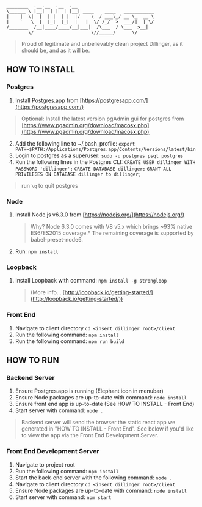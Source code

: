     ________  .__.__  .__  .__                             
    \______ \ |__|  | |  | |__| ____    ____   ___________ 
    |    |  \|  |  | |  | |  |/    \  / ___\_/ __ \_  __ \
    |    `   \  |  |_|  |_|  |   |  \/ /_/  >  ___/|  | \/
    /_______  /__|____/____/__|___|  /\___  / \___  >__|   
            \/                     \//_____/      \/       

> Proud of legitimate and unbelievably clean project Dillinger, as it should be, and as it will be.

HOW TO INSTALL
------------

### Postgres
 1. Install Postgres.app from [https://postgresapp.com/](https://postgresapp.com/)
>Optional: Install the latest version pgAdmin gui for postgres from
 [https://www.pgadmin.org/download/macosx.php](https://www.pgadmin.org/download/macosx.php)
 
 2. Add the following line to ~/.bash_profile:
 `export PATH=$PATH:/Applications/Postgres.app/Contents/Versions/latest/bin`
 3. Login to postgres as a superuser: `sudo -u postgres psql postgres`
 4. Run the following lines in the Postgres CLI:
 `CREATE USER dillinger WITH PASSWORD 'dillinger';`
 `CREATE DATABASE dillinger;`
 `GRANT ALL PRIVILEGES ON DATABASE dillinger to dillinger;` 
> run `\q` to quit postgres

### Node 
 1. Install Node.js v6.3.0 from [https://nodejs.org/](https://nodejs.org/)
 
    > Why? Node 6.3.0 comes with V8 v5.x which brings ~93% native ES6/ES2015 coverage.* The remaining coverage is supported by babel-preset-node6. 
 2. Run: `npm install`

### Loopback
 
 1. Install Loopback with command: `npm install -g strongloop`

    > (More info... [http://loopback.io/getting-started/](http://loopback.io/getting-started/))
    
### Front End
1. Navigate to client directory `cd <insert dillinger root>/client`
2. Run the following command: `npm install`
3. Run the following command: `npm run build`
    
HOW TO RUN
----------
### Backend Server

 1. Ensure Postgres.app is running (Elephant icon in menubar)
 2. Ensure Node packages are up-to-date with command: `node install`
 3. Ensure front end app is up-to-date (See HOW TO INSTALL - Front End)
 4. Start server with command: `node .`

> Backend server will send the browser the static react app we generated in "HOW TO INSTALL - Front End". See below if you'd like to view the app via the Front End Development Server.

### Front End Development Server
 1. Navigate to project root
 2. Run the following command: `npm install`
 3. Start the back-end server with the following command: `node .` 
 3. Navigate to client directory `cd <insert dillinger root>/client`
 4. Ensure Node packages are up-to-date with command: `node install`
 5. Start server with command: `npm start`
